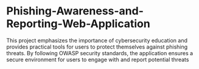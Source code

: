 # Phishing-Awareness-and-Reporting-Web-Application
This project emphasizes the importance of cybersecurity education and provides practical tools for users to protect themselves against phishing threats. By following OWASP security standards, the application ensures a secure environment for users to engage with and report potential threats
